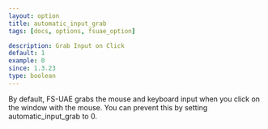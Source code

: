 ```yaml
---
layout: option
title: automatic_input_grab
tags: [docs, options, fsuae_option]

description: Grab Input on Click
default: 1
example: 0
since: 1.3.23
type: boolean
---
```


By default, FS-UAE grabs the mouse and keyboard input when you click on the
window with the mouse. You can prevent this by setting automatic_input_grab
to 0.

